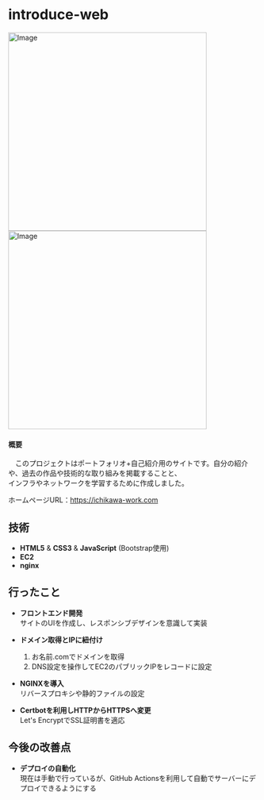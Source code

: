 # introduce-web  
<img width="400" alt="Image" src="https://github.com/user-attachments/assets/693749aa-29c6-4170-9ae9-380c47f2fa73" />
<img width="400" alt="Image" src="https://github.com/user-attachments/assets/8eb87b24-977d-481b-a4a4-4a3c9e549c21" />
  
#### 概要　
　このプロジェクトはポートフォリオ+自己紹介用のサイトです。自分の紹介や、過去の作品や技術的な取り組みを掲載することと、  
 インフラやネットワークを学習するために作成しました。

ホームページURL：https://ichikawa-work.com


## 技術
- **HTML5** & **CSS3** & **JavaScript** (Bootstrap使用)
- **EC2**
- **nginx**

## 行ったこと
- **フロントエンド開発**  
  サイトのUIを作成し、レスポンシブデザインを意識して実装
    
- **ドメイン取得とIPに紐付け**
  1. お名前.comでドメインを取得
  2. DNS設定を操作してEC2のパブリックIPをレコードに設定
- **NGINXを導入**  
  リバースプロキシや静的ファイルの設定  
- **Certbotを利用しHTTPからHTTPSへ変更**    
  Let's EncryptでSSL証明書を適応


## 今後の改善点
- **デプロイの自動化**  
  現在は手動で行っているが、GitHub Actionsを利用して自動でサーバーにデプロイできるようにする

